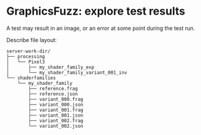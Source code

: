 # GraphicsFuzz: explore test results

A test may result in an image, or an error at some point during the test run.

Describe file layout:

```
server-work-dir/
├── processing
│   └── Pixel3
│       ├── my_shader_family_exp
│       └── my_shader_family_variant_001_inv
└── shaderfamilies
    └── my_shader_family
        ├── reference.frag
        ├── reference.json
        ├── variant_000.frag
        ├── variant_000.json
        ├── variant_001.frag
        ├── variant_001.json
        ├── variant_002.frag
        └── variant_002.json
```
